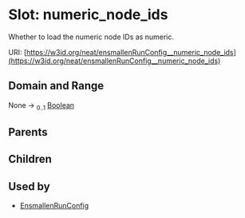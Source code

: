 
# Slot: numeric_node_ids


Whether to load the numeric node IDs as numeric.

URI: [https://w3id.org/neat/ensmallenRunConfig__numeric_node_ids](https://w3id.org/neat/ensmallenRunConfig__numeric_node_ids)


## Domain and Range

None &#8594;  <sub>0..1</sub> [Boolean](types/Boolean.md)

## Parents


## Children


## Used by

 * [EnsmallenRunConfig](EnsmallenRunConfig.md)
